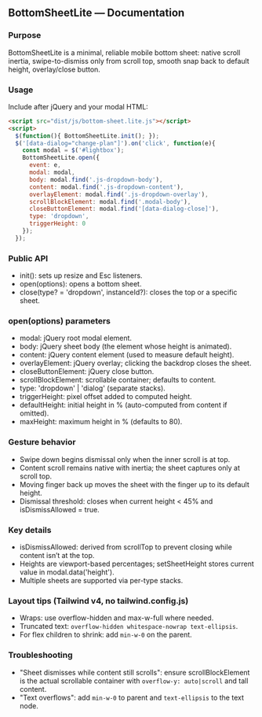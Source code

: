 ## BottomSheetLite — Documentation

### Purpose

BottomSheetLite is a minimal, reliable mobile bottom sheet: native scroll inertia, swipe-to-dismiss only from scroll top, smooth snap back to default height, overlay/close button.

### Usage

Include after jQuery and your modal HTML:

```html
<script src="dist/js/bottom-sheet.lite.js"></script>
<script>
  $(function(){ BottomSheetLite.init(); });
  $('[data-dialog="change-plan"]').on('click', function(e){
    const modal = $('#lightbox');
    BottomSheetLite.open({
      event: e,
      modal: modal,
      body: modal.find('.js-dropdown-body'),
      content: modal.find('.js-dropdown-content'),
      overlayElement: modal.find('.js-dropdown-overlay'),
      scrollBlockElement: modal.find('.modal-body'),
      closeButtonElement: modal.find('[data-dialog-close]'),
      type: 'dropdown',
      triggerHeight: 0
    });
  });
```

### Public API

- init(): sets up resize and Esc listeners.
- open(options): opens a bottom sheet.
- close(type? = 'dropdown', instanceId?): closes the top or a specific sheet.

### open(options) parameters

- modal: jQuery root modal element.
- body: jQuery sheet body (the element whose height is animated).
- content: jQuery content element (used to measure default height).
- overlayElement: jQuery overlay; clicking the backdrop closes the sheet.
- closeButtonElement: jQuery close button.
- scrollBlockElement: scrollable container; defaults to content.
- type: 'dropdown' | 'dialog' (separate stacks).
- triggerHeight: pixel offset added to computed height.
- defaultHeight: initial height in % (auto-computed from content if omitted).
- maxHeight: maximum height in % (defaults to 80).

### Gesture behavior

- Swipe down begins dismissal only when the inner scroll is at top.
- Content scroll remains native with inertia; the sheet captures only at scroll top.
- Moving finger back up moves the sheet with the finger up to its default height.
- Dismissal threshold: closes when current height < 45% and isDismissAllowed = true.

### Key details

- isDismissAllowed: derived from scrollTop to prevent closing while content isn’t at the top.
- Heights are viewport-based percentages; setSheetHeight stores current value in modal.data('height').
- Multiple sheets are supported via per-type stacks.

### Layout tips (Tailwind v4, no tailwind.config.js)

- Wraps: use overflow-hidden and max-w-full where needed.
- Truncated text: `overflow-hidden whitespace-nowrap text-ellipsis`.
- For flex children to shrink: add `min-w-0` on the parent.

### Troubleshooting

- "Sheet dismisses while content still scrolls": ensure scrollBlockElement is the actual scrollable container with `overflow-y: auto|scroll` and tall content.
- "Text overflows": add `min-w-0` to parent and `text-ellipsis` to the text node.
